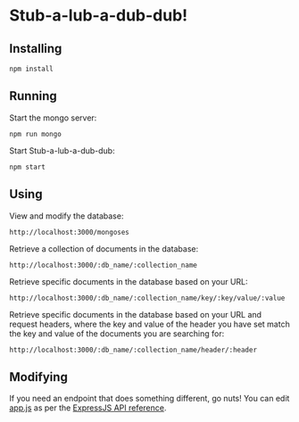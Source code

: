 # Stub-a-lub-a-dub-dub!

## Installing

```
npm install
```

## Running

Start the mongo server:

```
npm run mongo
```

Start Stub-a-lub-a-dub-dub:
```
npm start
```

## Using

View and modify the database:

```
http://localhost:3000/mongoses
```

Retrieve a collection of documents in the database:

```
http://localhost:3000/:db_name/:collection_name
```

Retrieve specific documents in the database based on your URL:

```
http://localhost:3000/:db_name/:collection_name/key/:key/value/:value
```

Retrieve specific documents in the database based on your URL and request headers, where the key and value of the header you have set match the key and value of the documents you are searching for:

```
http://localhost:3000/:db_name/:collection_name/header/:header
```

## Modifying

If you need an endpoint that does something different, go nuts! You can edit [app.js](app.js) as per the [ExpressJS API reference](http://expressjs.com/en/api.html).
